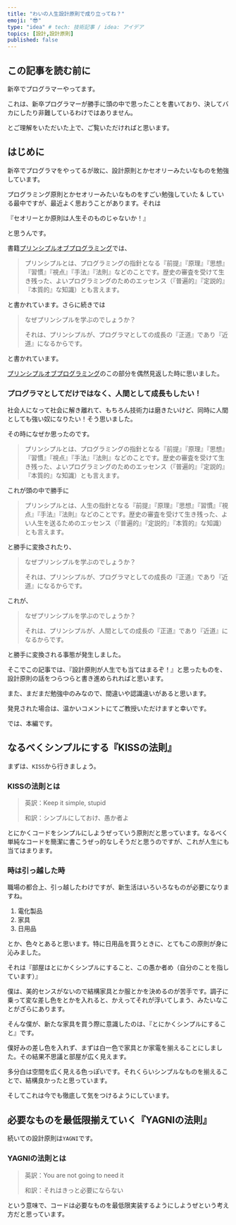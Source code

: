 ```yaml
---
title: "わいの人生設計原則で成り立ってね？"
emoji: "😎"
type: "idea" # tech: 技術記事 / idea: アイデア
topics: [設計,設計原則]
published: false
---
```


## この記事を読む前に

新卒でプログラマーやってます。

これは、新卒プログラマーが勝手に頭の中で思ったことを書いており、決してバカにしたり非難しているわけではありません。

とご理解をいただいた上で、ご覧いただければと思います。

## はじめに

新卒でプログラマをやってるが故に、設計原則とかセオリーみたいなものを勉強しています。

プログラミング原則とかセオリーみたいなものをすごい勉強していた & している最中ですが、最近よく思おうことがあります。それは

『セオリーとか原則は人生そのものじゃないか！』

と思うんです。

書籍[プリンシプルオブプログラミング](https://www.amazon.co.jp/%E3%83%97%E3%83%AA%E3%83%B3%E3%82%B7%E3%83%97%E3%83%AB-%E3%82%AA%E3%83%96-%E3%83%97%E3%83%AD%E3%82%B0%E3%83%A9%E3%83%9F%E3%83%B3%E3%82%B03%E5%B9%B4%E7%9B%AE%E3%81%BE%E3%81%A7%E3%81%AB%E8%BA%AB%E3%81%AB%E3%81%A4%E3%81%91%E3%81%9F%E3%81%84%E4%B8%80%E7%94%9F%E5%BD%B9%E7%AB%8B%E3%81%A4101%E3%81%AE%E5%8E%9F%E7%90%86%E5%8E%9F%E5%89%87-%E4%B8%8A%E7%94%B0-%E5%8B%B2/dp/4798046140)では、

> プリンシプルとは、プログラミングの指針となる『前提』『原理』『思想』『習慣』『視点』『手法』『法則』などのことです。歴史の審査を受けて生き残った、よいプログラミングのためのエッセンス（『普遍的』『定説的』『本質的』な知識）とも言えます。

と書かれています。さらに続きでは

> なぜプリンシプルを学ぶのでしょうか？
>
> それは、プリンシプルが、プログラマとしての成長の『正道』であり『近道』になるからです。

と書かれています。

[プリンシプルオブプログラミング](https://www.amazon.co.jp/%E3%83%97%E3%83%AA%E3%83%B3%E3%82%B7%E3%83%97%E3%83%AB-%E3%82%AA%E3%83%96-%E3%83%97%E3%83%AD%E3%82%B0%E3%83%A9%E3%83%9F%E3%83%B3%E3%82%B03%E5%B9%B4%E7%9B%AE%E3%81%BE%E3%81%A7%E3%81%AB%E8%BA%AB%E3%81%AB%E3%81%A4%E3%81%91%E3%81%9F%E3%81%84%E4%B8%80%E7%94%9F%E5%BD%B9%E7%AB%8B%E3%81%A4101%E3%81%AE%E5%8E%9F%E7%90%86%E5%8E%9F%E5%89%87-%E4%B8%8A%E7%94%B0-%E5%8B%B2/dp/4798046140)のこの部分を偶然見返した時に思いました。

### プログラマとしてだけではなく、人間として成長もしたい！
社会人になって社会に解き離れて、もちろん技術力は磨きたいけど、同時に人間としても強い奴になりたい！そう思いました。

その時になぜか思ったのです。

> プリンシプルとは、プログラミングの指針となる『前提』『原理』『思想』『習慣』『視点』『手法』『法則』などのことです。歴史の審査を受けて生き残った、よいプログラミングのためのエッセンス（『普遍的』『定説的』『本質的』な知識）とも言えます。

これが頭の中で勝手に

> プリンシプルとは、人生の指針となる『前提』『原理』『思想』『習慣』『視点』『手法』『法則』などのことです。歴史の審査を受けて生き残った、よい人生を送るためのエッセンス（『普遍的』『定説的』『本質的』な知識）とも言えます。

と勝手に変換されたり、

> なぜプリンシプルを学ぶのでしょうか？
>
> それは、プリンシプルが、プログラマとしての成長の『正道』であり『近道』になるからです。

これが、

> なぜプリンシプルを学ぶのでしょうか？
>
> それは、プリンシプルが、人間としての成長の『正道』であり『近道』になるからです。

と勝手に変換される事態が発生しました。

そこでこの記事では、『設計原則が人生でも当てはまるぞ！』と思ったものを、設計原則の話をつらつらと書き進められればと思います。

また、まだまだ勉強中のみなので、間違いや認識違いがあると思います。

発見された場合は、温かいコメントにてご教授いただけますと幸いです。

では、本編です。

## なるべくシンプルにする『KISSの法則』

まずは、`KISS`から行きましょう。

### KISSの法則とは

> 英訳：Keep it simple, stupid
>
> 和訳：シンプルにしておけ、愚か者よ

とにかくコードをシンプルにしようぜっていう原則だと思っています。なるべく単純なコードを簡潔に書こうぜっ的なしそうだと思うのですが、これが人生にも当てはまります。

### 時は引っ越した時
職場の都合上、引っ越したわけですが、新生活はいろいろなものが必要になりますね。

1. 電化製品
2. 家具
3. 日用品

とか、色々とあると思います。特に日用品を買うときに、とてもこの原則が身に沁みました。

それは『部屋はとにかくシンプルにすること、この愚か者め（自分のことを指しています）』

僕は、美的センスがないので結構家具とか服とかを決めるのが苦手です。調子に乗って変な差し色をとかを入れると、かえってそれが浮いてしまう、みたいなことがざらにあります。

そんな僕が、新たな家具を買う際に意識したのは、『とにかくシンプルにすること』です。

僕好みの差し色を入れず、まずは白一色で家具とか家電を揃えることにしました。その結果不思議と部屋が広く見えます。

多分白は空間を広く見える色っぽいです。それくらいシンプルなものを揃えることで、結構良かったと思っています。

そしてこれは今でも徹底して気をつけるようにしています。

## 必要なものを最低限揃えていく『YAGNIの法則』

続いての設計原則は`YAGNI`です。

### YAGNIの法則とは
> 英訳：You are not going to need it
>
> 和訳：それはきっと必要にならない

という意味で、コードは必要なものを最低限実装するようにしようぜという考え方だと思っています。